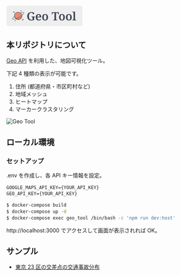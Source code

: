 <img src="./client/assets/images/logo.svg" alt="Geo Tool" width="200px">

## 本リポジトリについて

[Geo API](https://github.com/qazsato/geo-api) を利用した、地図可視化ツール。

下記 4 種類の表示が可能です。

1. 住所 (都道府県・市区町村など)
2. 地域メッシュ
3. ヒートマップ
4. マーカークラスタリング

![Geo Tool](https://user-images.githubusercontent.com/5030713/110241205-e478b200-7f92-11eb-9bf5-dfab40932b9d.png)

## ローカル環境

### セットアップ

.env を作成し、各 API キー情報を設定。

```
GOOGLE_MAPS_API_KEY={YOUR_API_KEY}
GEO_API_KEY={YOUR_API_KEY}
```

```bash
$ docker-compose build
$ docker-compose up -d
$ docker-compose exec geo_tool /bin/bash -c 'npm run dev:host'
```

http://localhost:3000 でアクセスして画面が表示されれば OK。

## サンプル

- [東京 23 区の交差点の交通事故分布](https://tool.geo.qazsato.com/viewmap/04686590251afc9a64c7403c94e893b8)
